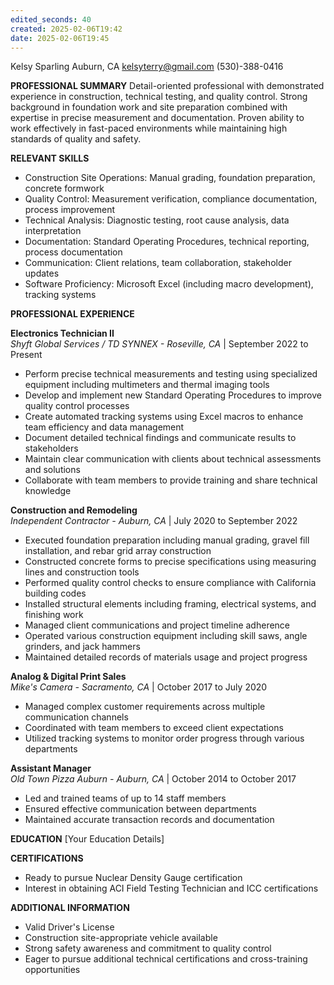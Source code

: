 ```yaml
---
edited_seconds: 40
created: 2025-02-06T19:42
date: 2025-02-06T19:45
---
```

Kelsy Sparling
Auburn, CA
kelsyterry@gmail.com
(530)-388-0416

**PROFESSIONAL SUMMARY**
Detail-oriented professional with demonstrated experience in construction, technical testing, and quality control. Strong background in foundation work and site preparation combined with expertise in precise measurement and documentation. Proven ability to work effectively in fast-paced environments while maintaining high standards of quality and safety.

**RELEVANT SKILLS**
- Construction Site Operations: Manual grading, foundation preparation, concrete formwork
- Quality Control: Measurement verification, compliance documentation, process improvement
- Technical Analysis: Diagnostic testing, root cause analysis, data interpretation
- Documentation: Standard Operating Procedures, technical reporting, process documentation
- Communication: Client relations, team collaboration, stakeholder updates
- Software Proficiency: Microsoft Excel (including macro development), tracking systems

**PROFESSIONAL EXPERIENCE**

**Electronics Technician II**  
*Shyft Global Services / TD SYNNEX - Roseville, CA* | September 2022 to Present
- Perform precise technical measurements and testing using specialized equipment including multimeters and thermal imaging tools
- Develop and implement new Standard Operating Procedures to improve quality control processes
- Create automated tracking systems using Excel macros to enhance team efficiency and data management
- Document detailed technical findings and communicate results to stakeholders
- Maintain clear communication with clients about technical assessments and solutions
- Collaborate with team members to provide training and share technical knowledge

**Construction and Remodeling**  
*Independent Contractor - Auburn, CA* | July 2020 to September 2022
- Executed foundation preparation including manual grading, gravel fill installation, and rebar grid array construction
- Constructed concrete forms to precise specifications using measuring lines and construction tools
- Performed quality control checks to ensure compliance with California building codes
- Installed structural elements including framing, electrical systems, and finishing work
- Managed client communications and project timeline adherence
- Operated various construction equipment including skill saws, angle grinders, and jack hammers
- Maintained detailed records of materials usage and project progress

**Analog & Digital Print Sales**  
*Mike's Camera - Sacramento, CA* | October 2017 to July 2020
- Managed complex customer requirements across multiple communication channels
- Coordinated with team members to exceed client expectations
- Utilized tracking systems to monitor order progress through various departments

**Assistant Manager**  
*Old Town Pizza Auburn - Auburn, CA* | October 2014 to October 2017
- Led and trained teams of up to 14 staff members
- Ensured effective communication between departments
- Maintained accurate transaction records and documentation

**EDUCATION**
[Your Education Details]

**CERTIFICATIONS**
- Ready to pursue Nuclear Density Gauge certification
- Interest in obtaining ACI Field Testing Technician and ICC certifications

**ADDITIONAL INFORMATION**
- Valid Driver's License
- Construction site-appropriate vehicle available
- Strong safety awareness and commitment to quality control
- Eager to pursue additional technical certifications and cross-training opportunities